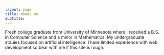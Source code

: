 ```yaml
---
layout: page
title: About me
subtitle: 
---
```


Fresh college graduate from University of Minnesota where I received a B.S. in Computer Science and a minor in Mathematics. My undergraduate stduies focused
on artificial intelligence. I have limited experience with web development so bear with me if this site is rough.